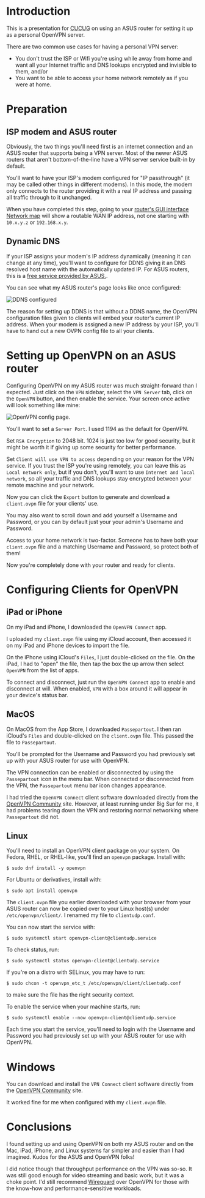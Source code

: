 # Introduction

This is a presentation for [CUCUG](https://cucug.org) on using an ASUS
router for setting it up as a personal OpenVPN server.

There are two common use cases for having a personal VPN server:

  - You don't trust the ISP or Wifi you're using while away from
    home and want all your Internet traffic and DNS lookups encrypted
    and invisible to them, and/or
  - You want to be able to access your home network remotely as if
    you were at home.

# Preparation

## ISP modem and ASUS router

Obviously, the two things you'll need first is an internet
connection and an ASUS router that supports being a VPN server.
Most of the newer ASUS routers that aren't bottom-of-the-line have a
VPN server service built-in by default.

You'll want to have your ISP's modem configured for "IP passthrough"
(it may be called other things in different modems).  In this mode,
the modem only connects to the router providing it with a real IP
address and passing all traffic through to it unchanged.

When you have completed this step, going to your
[router's GUI interface Network map](https://www.asus.com/support/FAQ/1005263)
will show a routable WAN IP address, not one starting with `10.x.y.z` or
`192.168.x.y`.

## Dynamic DNS

If your ISP assigns your modem's IP address dynamically (meaning it
can change at any time), you'll want to configure for DDNS giving it
an DNS resolved host name with the automatically updated IP.  For
ASUS routers, this is a
[free service provided by ASUS.](https://www.asus.com/support/FAQ/1011725/).

You can see what my ASUS router's page looks like once configured:

![DDNS configured](asus-ddns.png)

The reason for setting up DDNS is that without a DDNS name, the
OpenVPN configuration files given to clients will embed your
router's current IP address.  When your modem is assigned a new IP
address by your ISP, you'll have to hand out a new OVPN config file
to all your clients.

# Setting up OpenVPN on an ASUS router

Configuring OpenVPN on my ASUS router was much straight-forward than
I expected.  Just click on the `VPN` sidebar, select the `VPN Server`
tab, click on the `OpenVPN` button, and then enable the service.  Your
screen once active will look something like mine:

![OpenVPN config page](asus-openvpn.png).

You'll want to set a `Server Port`.  I used 1194 as the default for
OpenVPN.

Set `RSA Encryption` to 2048 bit.  1024 is just too low for good
security, but it might be worth it if giving up some security for
better performance.

Set `Client will use VPN to access` depending on your reason for the
VPN service.  If you trust the ISP you're using remotely, you can
leave this as `Local network only`, but if you don't, you'll want
to use `Internet and local network`, so all your traffic and DNS
lookups stay encrypted between your remote machine and your network.

Now you can click the `Export` button to generate and download a
`client.ovpn` file for your clients' use.

You may also want to scroll down and add yourself a Username and
Password, or you can by default just your your admin's Username and
Password.

Access to your home network is two-factor.  Someone has to have both
your `client.ovpn` file and a matching Username and Password, so
protect both of them!

Now you're completely done with your router and ready for clients.

# Configuring Clients for OpenVPN

## iPad or iPhone

On my iPad and iPhone, I downloaded the `OpenVPN Connect` app.

I uploaded my `client.ovpn` file using my iCloud account, then
accessed it on my iPad and iPhone devices to import the file.

On the iPhone using iCloud's `Files`, I just double-clicked on the
file.  On the iPad, I had to "open" the file, then tap the box the
up arrow then select `OpenVPN` from the list of apps.

To connect and disconnect, just run the `OpenVPN Connect` app to
enable and disconnect at will.  When enabled, `VPN` with a box
around it will appear in your device's status bar.

## MacOS

On MacOS from the App Store, I downloaded `Passepartout`.  I
then ran iCloud's `Files` and double-clicked on the `client.ovpn` 
file.  This passed the file to `Passepartout`.

You'll be prompted for the Username and Password you had previously
set up with your ASUS router for use with OpenVPN.

The VPN connection can be enabled or disconnected by using the
`Passepartout` icon in the menu bar.  When connected or disconnected
from the VPN, the `Passepartout` menu bar icon changes appearance.

I had tried the `OpenVPN Connect` client software downloaded directly
from the [OpenVPN Community](https://openvpn.net/vpn-client/) site.
However, at least running under Big Sur for me, it had problems
tearing down the VPN and restoring normal networking where
`Passepartout` did not.

## Linux

You'll need to install an OpenVPN client package on your system.
On Fedora, RHEL, or RHEL-like, you'll find an `openvpn` package.
Install with:

    $ sudo dnf install -y openvpn

For Ubuntu or derivatives, install with:

    $ sudo apt install openvpn

The `client.ovpn` file you earlier downloaded with your browser from
your ASUS router can now be copied over to your Linux host(s) under
`/etc/openvpn/client/`.  I renamed my file to `clientudp.conf`.

You can now start the service with:

    $ sudo systemctl start openvpn-client@clientudp.service

To check status, run:

    $ sudo systemctl status openvpn-client@clientudp.service

If you're on a distro with SELinux, you may have to run:

    $ sudo chcon -t openvpn_etc_t /etc/openvpn/client/clientudp.conf

to make sure the file has the right security context.

To enable the service when your machine starts, run:

    $ sudo systemctl enable --now openvpn-client@clientudp.service

Each time you start the service, you'll need to login with the
Username and Password you had previously set up with your ASUS
router for use with OpenVPN.

# Windows

You can download and install the `VPN Connect` client software directly
from the [OpenVPN Community](https://openvpn.net/vpn-client/) site.

It worked fine for me when configured with my `client.ovpn` file.

# Conclusions

I found setting up and using OpenVPN on both my ASUS router and on
the Mac, iPad, iPhone, and Linux systems far simpler and easier than
I had imagined.  Kudos for the ASUS and OpenVPN folks!

I did notice though that throughput performance on the VPN was
so-so.  It was still good enough for video streaming and basic
work, but it was a choke point.  I'd still recommend
[Wireguard](https://www.wireguard.com/) over OpenVPN for those with
the know-how and performance-sensitive workloads.
